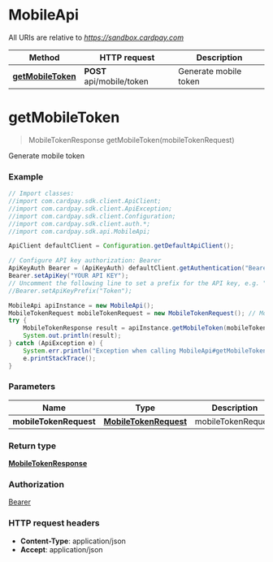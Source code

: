 # MobileApi

All URIs are relative to *https://sandbox.cardpay.com*

Method | HTTP request | Description
------------- | ------------- | -------------
[**getMobileToken**](MobileApi.md#getMobileToken) | **POST** api/mobile/token | Generate mobile token


<a name="getMobileToken"></a>
# **getMobileToken**
> MobileTokenResponse getMobileToken(mobileTokenRequest)

Generate mobile token

### Example
```java
// Import classes:
//import com.cardpay.sdk.client.ApiClient;
//import com.cardpay.sdk.client.ApiException;
//import com.cardpay.sdk.client.Configuration;
//import com.cardpay.sdk.client.auth.*;
//import com.cardpay.sdk.api.MobileApi;

ApiClient defaultClient = Configuration.getDefaultApiClient();

// Configure API key authorization: Bearer
ApiKeyAuth Bearer = (ApiKeyAuth) defaultClient.getAuthentication("Bearer");
Bearer.setApiKey("YOUR API KEY");
// Uncomment the following line to set a prefix for the API key, e.g. "Token" (defaults to null)
//Bearer.setApiKeyPrefix("Token");

MobileApi apiInstance = new MobileApi();
MobileTokenRequest mobileTokenRequest = new MobileTokenRequest(); // MobileTokenRequest | mobileTokenRequest
try {
    MobileTokenResponse result = apiInstance.getMobileToken(mobileTokenRequest);
    System.out.println(result);
} catch (ApiException e) {
    System.err.println("Exception when calling MobileApi#getMobileToken");
    e.printStackTrace();
}
```

### Parameters

Name | Type | Description  | Notes
------------- | ------------- | ------------- | -------------
 **mobileTokenRequest** | [**MobileTokenRequest**](MobileTokenRequest.md)| mobileTokenRequest |

### Return type

[**MobileTokenResponse**](MobileTokenResponse.md)

### Authorization

[Bearer](../README.md#Bearer)

### HTTP request headers

 - **Content-Type**: application/json
 - **Accept**: application/json

